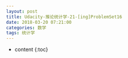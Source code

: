 ```yaml
---
layout: post
title: Udacity-推论统计学-21-[ing]ProblemSet16
date: 2018-03-20 07:21:00
categories: 数学
tags: 统计学
---
```

* content
{:toc}






















